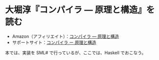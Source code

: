 # 大堀淳『コンパイラ — 原理と構造』を読む


- Amazon（アフィリエイト）：[コンパイラ — 原理と構造](https://amzn.to/3j5ZwI6)
- サポートサイト：[コンパイラ ー 原理と構造](https://atsushiohori.github.io/ja/texts/compiler/)

本では、実装を $\text{SML\#}$ で行っているが、ここでは、$\text{Haskell}$ でおこなう。
